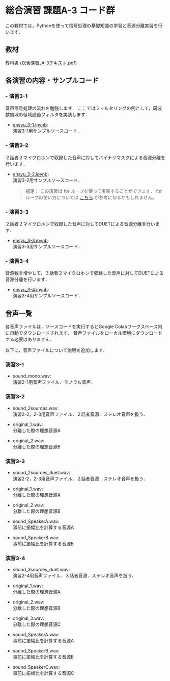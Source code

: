 # 総合演習 課題A-3 コード群

この教材では，Pythonを使って信号処理の基礎知識の学習と音源分離実習を行います．

## 教材

教科書 ([総合演習_A-3テキスト.pdf](総合演習A-3テキスト.pdf))

## 各演習の内容・サンプルコード

### - 演習3-1
 
音声信号処理の流れを勉強します．
ここではフィルタリングの例として，周波数領域の低域通過フィルタを実装します．

- [ensyu_3-1.ipynb](ensyu_3_1.ipynb):  
   演習3-1用サンプルソースコード．

### - 演習3-2

２話者２マイクロホンで収録した音声に対してバイナリマスクによる音源分離を行います．

- [ensyu_3-2.ipynb](ensyu_3_2.ipynb):  
   演習3-2用サンプルソースコード．
   
   > 補足：
   > この演習は for ループを使って実装することができます．
   > for ループの使い方については [こちら](https://github.com/YosukeSugiura/Introduction_to_Programming/tree/main/05_for) が参考になるかもしれません。

### - 演習3-3

２話者２マイクロホンで収録した音声に対してDUETによる音源分離を行います．

- [ensyu_3-3.ipynb](ensyu_3_3.ipynb):  
   演習3-3用サンプルソースコード．

### - 演習3-4

音源数を増やして，３話者２マイクロホンで収録した音声に対してDUETによる音源分離を行います．

- [ensyu_3-4.ipynb](ensyu_3_4.ipynb):  
   演習3-4用サンプルソースコード．

## 音声一覧

各音声ファイルは，ソースコードを実行するとGoogle Colabワークスペース内に自動でダウンロードされます．
音声ファイルをローカル環境にダウンロードする必要はありません．

以下に，音声ファイルについて説明を追加します．

### 演習3-1

- sound_mono.wav:  
   演習2-1用音声ファイル．モノラル音声．  

### 演習3-2

- sound_2sources.wav:  
   演習2-2，2-3用音声ファイル．２話者音源．ステレオ音声を扱う．  
   
- original_1.wav:  
   分離した際の理想音源A

- original_2.wav:  
   分離した際の理想音源B
   
### 演習3-3

- sound_2sources_duet.wav:  
   演習2-2，2-3用音声ファイル．２話者音源．ステレオ音声を扱う．  
   
- original_1.wav:  
   分離した際の理想音源A

- original_2.wav:  
   分離した際の理想音源B
   
- sound_SpeakerA.wav:  
   事前に振幅比を計算する音源A

- sound_SpeakerB.wav:  
   事前に振幅比を計算する音源B
   
### 演習3-4

- sound_3sources_duet.wav:  
   演習2-4用音声ファイル．３話者音源．ステレオ音声を扱う．  
   
- original_1.wav:  
   分離した際の理想音源A

- original_2.wav:  
   分離した際の理想音源B
   
- original_3.wav:  
   分離した際の理想音源C
   
- sound_SpeakerA.wav:  
   事前に振幅比を計算する音源A

- sound_SpeakerB.wav:  
   事前に振幅比を計算する音源B
   
- sound_SpeakerC.wav:  
   事前に振幅比を計算する音源C

